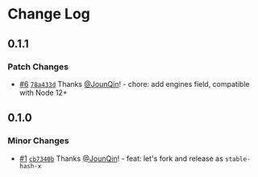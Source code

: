 # Change Log

## 0.1.1

### Patch Changes

- [#6](https://github.com/un-ts/stable-hash-x/pull/6) [`78a433d`](https://github.com/un-ts/stable-hash-x/commit/78a433d4eb235cd7dbc77f0c27bded50b2aa0fa2) Thanks [@JounQin](https://github.com/JounQin)! - chore: add engines field, compatible with Node 12+

## 0.1.0

### Minor Changes

- [#1](https://github.com/un-ts/stable-hash-x/pull/1) [`cb7340b`](https://github.com/un-ts/stable-hash-x/commit/cb7340b4f3764eccebdd1ee265cf24d1c248146f) Thanks [@JounQin](https://github.com/JounQin)! - feat: let's fork and release as `stable-hash-x`
